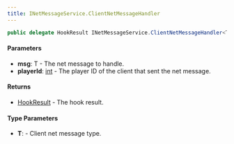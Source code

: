 ```yaml
---
title: INetMessageService.ClientNetMessageHandler
---
```


```csharp
public delegate HookResult INetMessageService.ClientNetMessageHandler<T>(T msg, int playerId) where T : ITypedProtobuf<T>, INetMessage<T>, IDisposable
```

#### Parameters

- **msg**: T - The net message to handle.
- **playerId**: [int](https://learn.microsoft.com/dotnet/api/system.int32) - The player ID of the client that sent the net message.

#### Returns

- [HookResult](/docs/api/shared/misc/hookresult) - The hook result.

#### Type Parameters

- **T**:  - Client net message type.

